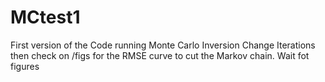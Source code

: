 # MCtest1
First version of the Code running Monte Carlo Inversion
Change Iterations
then check on /figs for the RMSE curve to cut the Markov chain.
Wait fot figures

